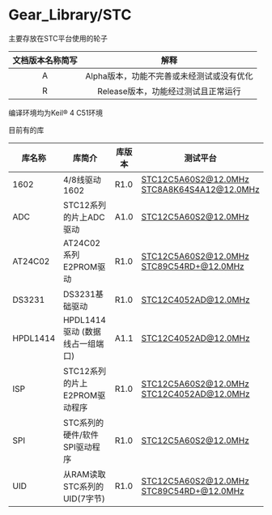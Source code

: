 # Gear_Library/STC

主要存放在STC平台使用的轮子

| 文档版本名称简写 |                   解释                    |
| :--------------: | :---------------------------------------: |
|        A         | Alpha版本，功能不完善或未经测试或没有优化 |
|        R         |    Release版本，功能经过测试且正常运行    |

编译环境均为Keil® 4 C51环境

目前有的库

| 库名称   | 库简介                          | 库版本 | 测试平台                                        |
| -------- | ------------------------------- | ------ | ----------------------------------------------- |
| 1602     | 4/8线驱动1602                   | R1.0   | STC12C5A60S2@12.0MHz<br/>STC8A8K64S4A12@12.0MHz |
| ADC      | STC12系列的片上ADC驱动          | A1.0   | STC12C5A60S2@12.0MHz                            |
| AT24C02  | AT24C02系列E2PROM驱动           | R1.0   | STC12C5A60S2@12.0MHz<br/>STC89C54RD+@12.0MHz    |
| DS3231   | DS3231基础驱动                  | R1.0   | STC12C4052AD@12.0MHz                            |
| HPDL1414 | HPDL1414驱动 (数据线占一组端口) | A1.1   | STC12C4052AD@12.0MHz                            |
| ISP      | STC12系列的片上E2PROM驱动程序   | R1.0   | STC12C5A60S2@12.0MHz<br/>STC12C4052AD@12.0MHz   |
| SPI      | STC系列的硬件/软件SPI驱动程序   | R1.0   | STC12C5A60S2@12.0MHz                            |
| UID      | 从RAM读取STC系列的UID(7字节)    | R1.0   | STC12C5A60S2@12.0MHz<br/>STC89C54RD+@12.0MHz    |

